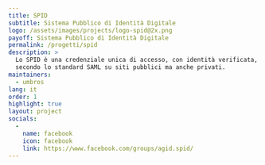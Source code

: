 ```yaml
---
title: SPID
subtitle: Sistema Pubblico di Identità Digitale
logo: /assets/images/projects/logo-spid@2x.png
payoff: Sistema Pubblico di Identità Digitale
permalink: /progetti/spid
description: >
  Lo SPID è una credenziale unica di accesso, con identità verificata, che può essere integrata
  secondo lo standard SAML su siti pubblici ma anche privati.
maintainers:
  - umbros
lang: it
order: 1
highlight: true
layout: project
socials:
  -
    name: facebook
    icon: facebook
    link: https://www.facebook.com/groups/agid.spid/
---
```


